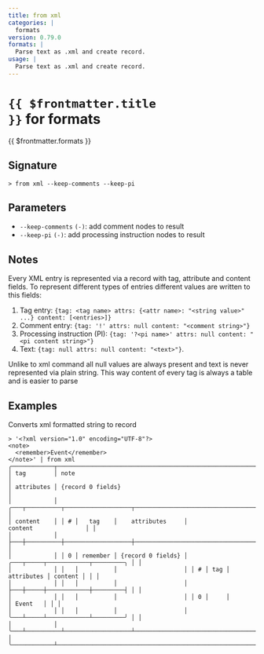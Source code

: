 ```yaml
---
title: from xml
categories: |
  formats
version: 0.79.0
formats: |
  Parse text as .xml and create record.
usage: |
  Parse text as .xml and create record.
---
```


# <code>{{ $frontmatter.title }}</code> for formats

<div class='command-title'>{{ $frontmatter.formats }}</div>

## Signature

```> from xml --keep-comments --keep-pi```

## Parameters

 -  `--keep-comments` `(-)`: add comment nodes to result
 -  `--keep-pi` `(-)`: add processing instruction nodes to result

## Notes
Every XML entry is represented via a record with tag, attribute and content fields.
To represent different types of entries different values are written to this fields:
1. Tag entry: `{tag: <tag name> attrs: {<attr name>: "<string value>" ...} content: [<entries>]}`
2. Comment entry: `{tag: '!' attrs: null content: "<comment string>"}`
3. Processing instruction (PI): `{tag: '?<pi name>' attrs: null content: "<pi content string>"}`
4. Text: `{tag: null attrs: null content: "<text>"}`.

Unlike to xml command all null values are always present and text is never represented via plain
string. This way content of every tag is always a table and is easier to parse
## Examples

Converts xml formatted string to record
```shell
> '<?xml version="1.0" encoding="UTF-8"?>
<note>
  <remember>Event</remember>
</note>' | from xml
╭────────────┬───────────────────────────────────────────────────────────────────────────╮
│ tag        │ note                                                                      │
│ attributes │ {record 0 fields}                                                         │
│            │ ╭───┬──────────┬───────────────────┬────────────────────────────────────╮ │
│ content    │ │ # │   tag    │    attributes     │              content               │ │
│            │ ├───┼──────────┼───────────────────┼────────────────────────────────────┤ │
│            │ │ 0 │ remember │ {record 0 fields} │ ╭───┬─────┬────────────┬─────────╮ │ │
│            │ │   │          │                   │ │ # │ tag │ attributes │ content │ │ │
│            │ │   │          │                   │ ├───┼─────┼────────────┼─────────┤ │ │
│            │ │   │          │                   │ │ 0 │     │            │ Event   │ │ │
│            │ │   │          │                   │ ╰───┴─────┴────────────┴─────────╯ │ │
│            │ ╰───┴──────────┴───────────────────┴────────────────────────────────────╯ │
╰────────────┴───────────────────────────────────────────────────────────────────────────╯
```
